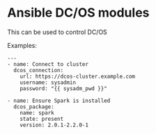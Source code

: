 # Ansible DC/OS modules

This can be used to control DC/OS

Examples:

    ---
    - name: Connect to cluster
      dcos_connection:
        url: https://dcos-cluster.example.com
        username: sysadmin
        password: "{{ sysadm_pwd }}"

    - name: Ensure Spark is installed
      dcos_package:
        name: spark
        state: present
        version: 2.0.1-2.2.0-1
